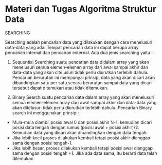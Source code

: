 # Materi dan Tugas Algoritma Struktur Data
SEARCHING

Searching adalah pencarian data yang dilakukan dengan cara menelusuri data-data yang ada. Tempat pencarian data ini dapat berupa array pencarian internal dan pencairan external.
Ada dua jenis searching yaitu :
1. Sequential Searching
suatu pencarian data didalam array yang akan menelusuri semua elemen-elemen array dari awal sampai akhir dan data-data yang akan ditelusuri tidak perlu diurutkan terlebih dahulu. Pencarian berurutan ini mempunyai prinsip, data yang akan dicari akan dibandingkan satu per satu secara berurutan sampai data yang dicari tersebut dapat ditemukan atau tidak ditemukan.

2. Binary Search
suatu pencarian data dalam array yang akan menelusuri semua elemen-elemen array dari awal sampai akhir dan data-data yang akan ditelusuri tidak perlu diurutkan terlebih dahulu. Pencarian Binary search ini menggunakan prinsip :
-	Mula-mula diambil posisi awal 0 dan posisi akhir N-1. kemudian dicari posisi data tengah dengan rumus (posisi awal + posisi akhir)/2. Kemudian data yang dicari akan dibandingkan dengan data tengah.
-	 Jika lebih kecil proses dilakukan kembali tetapi posisi akhir dianggap sama dengan posisi tengah-1.
-	 Jika lebih besar, proses dilakukan kembali tetapi posisi awal dianggap sama dengan posisi tengah +1. Jika ada data sama, itu berarti data telah ditemukan.
